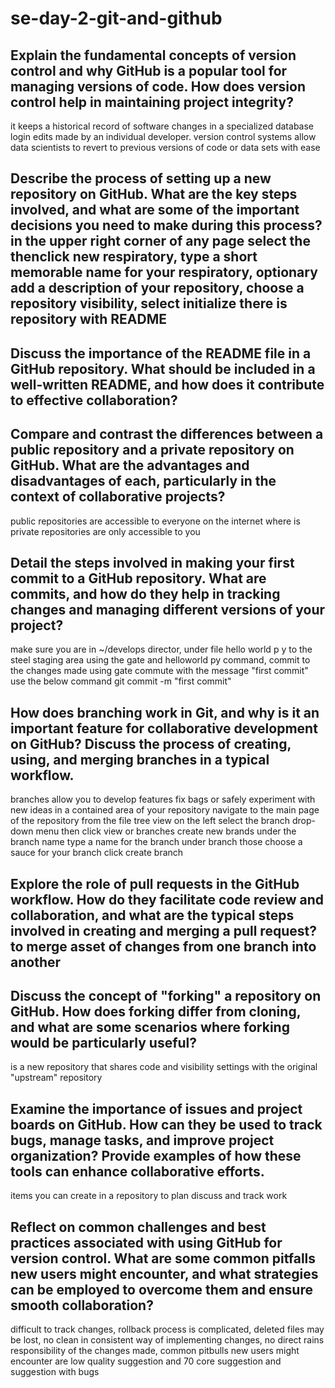 # se-day-2-git-and-github
## Explain the fundamental concepts of version control and why GitHub is a popular tool for managing versions of code. How does version control help in maintaining project integrity?
it keeps a historical record of software changes in a specialized database login edits made by an individual developer. version control systems allow data scientists to revert to previous versions of code or data sets with ease

## Describe the process of setting up a new repository on GitHub. What are the key steps involved, and what are some of the important decisions you need to make during this process? in the upper right corner of any page select the thenclick new respiratory, type a short memorable name for your respiratory, optionary add a description of your repository, choose a repository visibility, select initialize there is repository with README


## Discuss the importance of the README file in a GitHub repository. What should be included in a well-written README, and how does it contribute to effective collaboration?

## Compare and contrast the differences between a public repository and a private repository on GitHub. What are the advantages and disadvantages of each, particularly in the context of collaborative projects?
public repositories are accessible to everyone on the internet where is private repositories are only accessible to you 


## Detail the steps involved in making your first commit to a GitHub repository. What are commits, and how do they help in tracking changes and managing different versions of your project?
make sure you are in ~/develops director, under file hello world p y to the steel staging area using the gate and helloworld py command, commit to the changes made using gate commute with the message "first commit" use the below command git commit -m "first commit"

## How does branching work in Git, and why is it an important feature for collaborative development on GitHub? Discuss the process of creating, using, and merging branches in a typical workflow.
branches allow you to develop features fix bags or safely experiment with new ideas in a contained area of your repository 
navigate to the main page of the repository from the file tree view on the left select the branch drop-down menu then click view or branches create new brands under the branch name type a name for the branch under branch those choose a sauce for your branch click create branch
## Explore the role of pull requests in the GitHub workflow. How do they facilitate code review and collaboration, and what are the typical steps involved in creating and merging a pull request? to merge asset of changes from one branch into another 

## Discuss the concept of "forking" a repository on GitHub. How does forking differ from cloning, and what are some scenarios where forking would be particularly useful?
is a new repository that shares code and visibility settings with the original "upstream" repository
## Examine the importance of issues and project boards on GitHub. How can they be used to track bugs, manage tasks, and improve project organization? Provide examples of how these tools can enhance collaborative efforts.
items you can create in a repository to plan discuss and track work

## Reflect on common challenges and best practices associated with using GitHub for version control. What are some common pitfalls new users might encounter, and what strategies can be employed to overcome them and ensure smooth collaboration?
difficult to track changes, rollback process is complicated, deleted files may be lost, no clean in consistent way of implementing changes, no direct rains responsibility of the changes made,
common pitbulls new users might encounter are low quality suggestion and 70 core suggestion and suggestion with bugs
